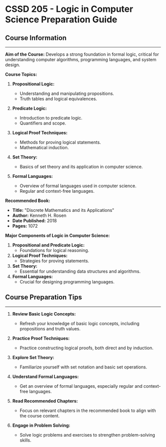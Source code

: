 # CSSD 205 - Logic in Computer Science Preparation Guide

## Course Information

---

**Aim of the Course:** Develops a strong foundation in formal logic, critical for understanding computer algorithms, programming languages, and system design.

**Course Topics:**

1. **Propositional Logic:**

   - Understanding and manipulating propositions.
   - Truth tables and logical equivalences.

2. **Predicate Logic:**

   - Introduction to predicate logic.
   - Quantifiers and scope.

3. **Logical Proof Techniques:**

   - Methods for proving logical statements.
   - Mathematical induction.

4. **Set Theory:**

   - Basics of set theory and its application in computer science.

5. **Formal Languages:**
   - Overview of formal languages used in computer science.
   - Regular and context-free languages.

**Recommended Book:**

- **Title:** "Discrete Mathematics and its Applications"
- **Author:** Kenneth H. Rosen
- **Date Published:** 2018
- **Pages:** 1072

**Major Components of Logic in Computer Science:**

1. **Propositional and Predicate Logic:**
   - Foundations for logical reasoning.
2. **Logical Proof Techniques:**
   - Strategies for proving statements.
3. **Set Theory:**
   - Essential for understanding data structures and algorithms.
4. **Formal Languages:**
   - Crucial for designing programming languages.

## Course Preparation Tips

---

1. **Review Basic Logic Concepts:**

   - Refresh your knowledge of basic logic concepts, including propositions and truth values.

2. **Practice Proof Techniques:**

   - Practice constructing logical proofs, both direct and by induction.

3. **Explore Set Theory:**

   - Familiarize yourself with set notation and basic set operations.

4. **Understand Formal Languages:**

   - Get an overview of formal languages, especially regular and context-free languages.

5. **Read Recommended Chapters:**

   - Focus on relevant chapters in the recommended book to align with the course content.

6. **Engage in Problem Solving:**
   - Solve logic problems and exercises to strengthen problem-solving skills.
